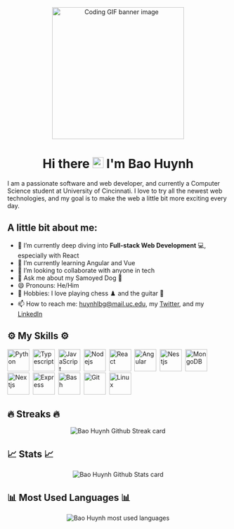 <div align="center">
    <img src="https://media.giphy.com/media/dMLmQfCO7lCA2gX3tw/giphy.gif" alt="Coding GIF banner image" height="300"/>
</div>

<h1 align="center"> Hi there <img src="https://media.giphy.com/media/hvRJCLFzcasrR4ia7z/giphy.gif" alt="" height="25px"/> I'm Bao Huynh </h1>

I am a passionate software and web developer, and currently a Computer Science student at University of Cincinnati. I love to try all the newest web technologies, and my goal is to make the web a little bit more exciting every day.

## A little bit about me:
-   🔭 I’m currently deep diving into **Full-stack Web Development** 💻, especially with React
-   🌱 I’m currently learning Angular and Vue
-   👯 I’m looking to collaborate with anyone in tech
-   💬 Ask me about my Samoyed Dog 🐶
-   😄 Pronouns: He/Him
-   🤗 Hobbies: I love playing chess ♟️ and the guitar 🎸
-   📫 How to reach me: huynhlbg@mail.uc.edu, my [Twitter](https://twitter.com/bhuynhtweet), and my [LinkedIn](https://linkedin.com/in/baohuynhuc)

## ⚙️ My Skills ⚙️ ##

<img width="50" src="https://cdn.jsdelivr.net/gh/devicons/devicon/icons/python/python-original.svg" alt="Python" title="Python"/>&nbsp;
<img width="50" src="https://cdn.jsdelivr.net/gh/devicons/devicon/icons/typescript/typescript-original.svg" alt="Typescript" title="Typescript"/>&nbsp;
<img width="50" src="https://cdn.jsdelivr.net/gh/devicons/devicon/icons/javascript/javascript-original.svg" alt="JavaScript" title="JavaScript"/>&nbsp;
<img width="50" src="https://cdn.jsdelivr.net/gh/devicons/devicon/icons/nodejs/nodejs-original.svg" alt="Nodejs" title="Nodejs"/>&nbsp;
<img width="50" src="https://cdn.jsdelivr.net/gh/devicons/devicon/icons/react/react-original.svg" alt="React" title="React"/>&nbsp;
<img width="50" src="https://cdn.jsdelivr.net/gh/devicons/devicon/icons/angularjs/angularjs-original.svg" alt="Angular" title="Angular"/>&nbsp;
<img width="50" src="https://cdn.jsdelivr.net/gh/devicons/devicon/icons/nestjs/nestjs-plain.svg" alt="Nestjs" title="Nestjs"/>&nbsp;
<img width="50" src="https://cdn.jsdelivr.net/gh/devicons/devicon/icons/mongodb/mongodb-original.svg" alt="MongoDB" title="MongoDB"/>&nbsp;
<img width="50" src="https://cdn.jsdelivr.net/gh/devicons/devicon/icons/nextjs/nextjs-original.svg" alt="Nextjs" title="Nextjs"/>&nbsp;
<img width="50" src="https://cdn.jsdelivr.net/gh/devicons/devicon/icons/express/express-original.svg" alt="Express" title="Express"/>&nbsp;
<img width="50" src="https://cdn.jsdelivr.net/gh/devicons/devicon/icons/bash/bash-original.svg" alt="Bash" title="Bash"/>&nbsp;
<img width="50" src="https://cdn.jsdelivr.net/gh/devicons/devicon/icons/git/git-original.svg" alt="Git" title="Git"/>&nbsp;
<img width="50" src="https://cdn.jsdelivr.net/gh/devicons/devicon/icons/linux/linux-original.svg" alt="Linux" title="Linux"/>&nbsp;
 
## 🔥 Streaks 🔥
<div align="center">
    <img src="https://github-readme-streak-stats.herokuapp.com/?user=bhuynhdev&theme=github-dark&date_format=M%20j%5B%2C%20Y%5D" alt="Bao Huynh Github Streak card" />
</div>


## 📈 Stats 📈
<div align="center">
    <img src="https://github-readme-stats-bhuynh.vercel.app/api?username=bhuynhdev&show_icons=true&theme=tokyonight" alt="Bao Huynh Github Stats card" />
</div>

## 📊 Most Used Languages 📊
<div align="center">
    <img src="https://github-readme-stats-bhuynh.vercel.app/api/top-langs/?username=bhuynhdev&hide=scss&theme=github_dark" alt="Bao Huynh most used languages" />
</div>

